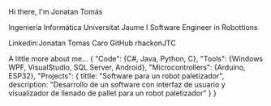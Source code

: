 Hi there, I'm Jonatan Tomás 


Ingeniería Informática Universitat Jaume I
Software Engineer in Robottions

Linkedin:Jonatan Tomas Caro GitHub rhackonJTC

 A little more about me...
{
  "Code": {C#, Java, Python, C},
  "Tools": {Windows WPF, VisualStudio, SQL Server, Android},
  "Microcontrollers": {Arduino, ESP32},
  "Projects": {
                  tittle: "Software  para un robot paletizador",
                  description: "Desarrollo de un software con interfaz de usuario y visualizador de llenado de pallet para un robot paletizador"
              }
}
